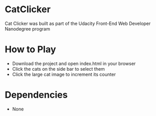 # CatClicker

Cat Clicker was built as part of the Udacity Front-End Web Developer Nanodegree program

# How to Play
- Download the project and open index.html in your browser
- Click the cats on the side bar to select them
- Click the large cat image to increment its counter

# Dependencies

- None
